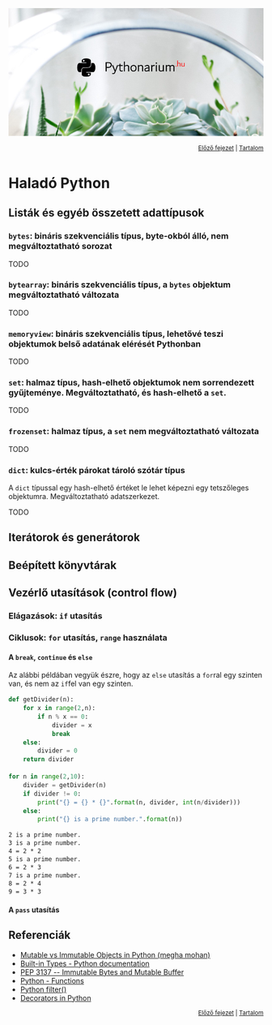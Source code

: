 ![Pythonarium](../../PythonariumLogo.png)

<p align="right"><sup><a href="03_advanced_python_part_01.md">Előző fejezet</a> | <a href="README.md">Tartalom</a></sup></p>

# Haladó Python

## Listák és egyéb összetett adattípusok

### `bytes`: bináris szekvenciális típus, byte-okból álló, nem megváltoztatható sorozat

TODO

### `bytearray`: bináris szekvenciális típus, a `bytes` objektum megváltoztatható változata

TODO

### `memoryview`: bináris szekvenciális típus, lehetővé teszi objektumok belső adatának elérését Pythonban

TODO

### `set`: halmaz típus, hash-elhető objektumok nem sorrendezett gyűjteménye. Megváltoztatható, és hash-elhető a `set`.

TODO

### `frozenset`: halmaz típus, a `set` nem megváltoztatható változata

TODO

### `dict`: kulcs-érték párokat tároló szótár típus

A `dict` típussal egy hash-elhető értéket le lehet képezni egy tetszőleges objektumra. Megváltoztatható adatszerkezet.

TODO

## Iterátorok és generátorok

## Beépített könyvtárak

## Vezérlő utasítások (control flow)

### Elágazások: `if` utasítás

### Ciklusok: `for` utasítás, `range` használata

#### A `break`, `continue` és `else`

Az alábbi példában vegyük észre, hogy az `else` utasítás a `for`ral egy szinten van, és nem az `if`fel van egy szinten. 

```python
def getDivider(n):
    for x in range(2,n):
        if n % x == 0:
            divider = x
            break
    else:
        divider = 0
    return divider

for n in range(2,10):
    divider = getDivider(n)
    if divider != 0:
        print("{} = {} * {}".format(n, divider, int(n/divider)))
    else:
        print("{} is a prime number.".format(n))
```

```
2 is a prime number.
3 is a prime number.
4 = 2 * 2
5 is a prime number.
6 = 2 * 3
7 is a prime number.
8 = 2 * 4
9 = 3 * 3
```

#### A `pass` utasítás

## Referenciák

- [Mutable vs Immutable Objects in Python (megha mohan)](https://medium.com/@meghamohan/mutable-and-immutable-side-of-python-c2145cf72747)
- [Built-in Types - Python documentation](https://docs.python.org/3/library/stdtypes.html)
- [PEP 3137 -- Immutable Bytes and Mutable Buffer](https://www.python.org/dev/peps/pep-3137/)
- [Python - Functions](https://www.tutorialspoint.com/python/python_functions.htm)
- [Python filter()](https://www.programiz.com/python-programming/methods/built-in/filter)
- [Decorators in Python](https://www.datacamp.com/community/tutorials/decorators-python)

<p align="right"><sup><a href="03_advanced_python_part_01.md">Előző fejezet</a> | <a href="README.md">Tartalom</a></sup></p>

